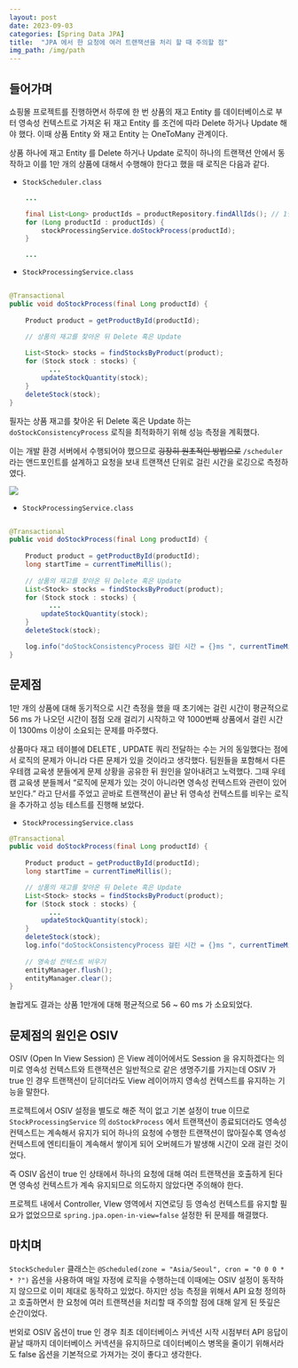 ```yaml
---
layout: post
date: 2023-09-03
categories: [Spring Data JPA]
title:  "JPA 에서 한 요청에 여러 트랜잭션을 처리 할 때 주의할 점"
img_path: /img/path
---
```


## 들어가며

쇼핑몰 프로젝트를 진행하면서 하루에 한 번 상품의 재고 Entity 를 데이터베이스로 부터 영속성 컨텍스트로 가져온 뒤 재고 Entity 를 조건에 따라  Delete 하거나 Update 해야 했다. 이때 상품 Entity 와 재고 Entity 는 OneToMany 관계이다.

상품 하나에 재고 Entity 를 Delete 하거나 Update 로직이 하나의 트랜잭션 안에서 동작하고 이를 1만 개의 상품에 대해서 수행해야 한다고 했을 때 로직은 다음과 같다.

- `StockScheduler.class`

```java
    ...

    final List<Long> productIds = productRepository.findAllIds(); // 1만 개 상품 ID 를 가져온다.
    for (Long productId : productIds) {		
        stockProcessingService.doStockProcess(productId);
    }

    ...
```

- `StockProcessingService.class`

```java

@Transactional
public void doStockProcess(final Long productId) {
	
    Product product = getProductById(productId);

    // 상품의 재고를 찾아온 뒤 Delete 혹은 Update
	
    List<Stock> stocks = findStocksByProduct(product); 
    for (Stock stock : stocks) {
          ...
    	updateStockQuantity(stock);
    }	
    deleteStock(stock);
}
```

필자는 상품 재고를 찾아온 뒤 Delete 혹은 Update 하는 `doStockConsistencyProcess` 로직을 최적화하기 위해 성능 측정을 계획했다.

이는 개발 환경 서버에서 수행되어야 했으므로 ~~굉장히 원초적인 방법으로~~ `/scheduler` 라는 앤드포인트를 설계하고 요청을 보내 트랜잭션 단위로 걸린 시간을 로깅으로 측정하였다.

![](/osiv/request.png)

- `StockProcessingService.class`

```java

@Transactional
public void doStockProcess(final Long productId) {
    
    Product product = getProductById(productId);
    long startTime = currentTimeMillis();
   
    // 상품의 재고를 찾아온 뒤 Delete 혹은 Update
    List<Stock> stocks = findStocksByProduct(product); 
    for (Stock stock : stocks) {
          ...
    	updateStockQuantity(stock);
    }	
    deleteStock(stock);

    log.info("doStockConsistencyProcess 걸린 시간 = {}ms ", currentTimeMillis() - startTime);
}

```

## 문제점

1만 개의 상품에 대해 동기적으로 시간 측정을 했을 때 초기에는 걸린 시간이 평균적으로 56 ms 가 나오던 시간이 점점 오래 걸리기 시작하고 약 1000번째 상품에서 걸린 시간이 1300ms 이상이 소요되는 문제를 마주했다.

상품마다 재고 테이블에 DELETE , UPDATE 쿼리 전달하는 수는 거의 동일했다는 점에서 로직의 문제가 아니라 다른 문제가 있을 것이라고 생각했다. 팀원들을 포함해서 다른 우테캠 교육생 분들에게 문제 상황을 공유한 뒤 원인을 알아내려고 노력했다. 그때 우테캠 교육생 분들께서 “로직에 문제가 있는 것이 아니라면 영속성 컨텍스트와 관련이 있어보인다.” 라고 단서를 주었고 곧바로 트랜잭션이 끝난 뒤 영속성 컨텍스트를 비우는 로직을 추가하고 성능 테스트를 진행해 보았다.

- `StockProcessingService.class`

```java
@Transactional
public void doStockProcess(final Long productId) {
    
    Product product = getProductById(productId);
    long startTime = currentTimeMillis();

    // 상품의 재고를 찾아온 뒤 Delete 혹은 Update
    List<Stock> stocks = findStocksByProduct(product); 
    for (Stock stock : stocks) {
          ...
    	updateStockQuantity(stock);
    }	
    deleteStock(stock);
    log.info("doStockConsistencyProcess 걸린 시간 = {}ms ", currentTimeMillis() - startTime);
	
    // 영속성 컨텍스트 비우기
    entityManager.flush();
    entityManager.clear();
}
```

놀랍게도 결과는 상품 1만개에 대해 평균적으로 56 ~ 60 ms 가 소요되었다.

## 문제점의 원인은 OSIV

OSIV (Open In View Session) 은 View 레이어에서도 Session 을 유지하겠다는 의미로 영속성 컨텍스트와 트랜잭션은 일반적으로 같은 생명주기를 가지는데 OSIV 가 true 인 경우 트랜잭션이 닫히더라도 View 레이어까지 영속성 컨텍스트를 유지하는 기능을 말한다.

프로젝트에서 OSIV 설정을 별도로 해준 적이 없고 기본 설정이 true 이므로 `StockProcessingService` 의 `doStockProcess` 에서 트랜잭션이 종료되더라도 영속성 컨텍스트는 계속해서 유지가 되어 하나의 요청에 수행한 트랜잭션이 많아질수록 영속성 컨텍스트에 엔티티들이 계속해서 쌓이게 되어 오버헤드가 발생해 시간이 오래 걸린 것이었다.

즉 OSIV 옵션이 true 인 상태에서 하나의 요청에 대해 여러 트랜잭션을 호출하게 된다면 영속성 컨텍스트가 계속 유지되므로 의도하지 않았다면 주의해야 한다.

프로젝트 내에서 Controller, VIew 영역에서 지연로딩 등 영속성 컨텍스트를 유지할 필요가 없었으므로 `spring.jpa.open-in-view=false` 설정한 뒤 문제를 해결했다.

## 마치며

`StockScheduler` 클래스는 `@Scheduled(zone = "Asia/Seoul", cron = "0 0 0 * * ?")` 옵션을 사용하여 매일 자정에 로직을 수행하는데 이때에는 OSIV 설정이 동작하지 않으므로 이미 제대로 동작하고 있었다. 하지만 성능 측정을 위해서 API 요청 정의하고 호출하면서  한 요청에 여러 트랜잭션을 처리할 때 주의할 점에 대해 알게 된 뜻깊은 순간이었다.

번외로 OSIV 옵션이 true 인 경우 최초 데이터베이스 커넥션 시작 시점부터 API 응답이 끝날 때까지 데이터베이스 커넥션을 유지하므로 데이터베이스 병목을 줄이기 위해서라도 false 옵션을 기본적으로 가져가는 것이 좋다고 생각한다. 
